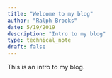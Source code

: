 ```yaml
---
title: "Welcome to my blog"
author: "Ralph Brooks"
date: 5/19/2019
description: "Intro to my blog"
type: technical_note
draft: false
---
```


This is an intro to my blog.